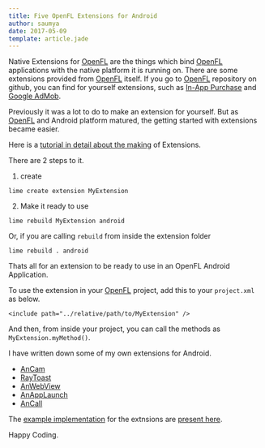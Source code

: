 ```yaml
---
title: Five OpenFL Extensions for Android
author: saumya
date: 2017-05-09
template: article.jade
---
```


Native Extensions for [OpenFL][1] are the things which bind [OpenFL][1] applications with the native platform it is running on. There are some extensions provided from [OpenFL][1] itself. If you go to [OpenFL][1] repository on github, you can find for yourself extensions, such as [In-App Purchase][e2] and [Google AdMob][e1].

<span class="more"></span>

Previously it was a lot to do to make an extension for yourself. But as [OpenFL][1] and Android platform matured, the getting started with extensions became easier.      

Here is a [tutorial in detail about the making][t1] of Extensions.


There are 2 steps to it.

 1. create
 ```
 lime create extension MyExtension
 ```

 2. Make it ready to use
 ```
 lime rebuild MyExtension android
 ```
 Or, if you are calling `rebuild` from inside the extension folder
 ```
 lime rebuild . android
 ```

Thats all for an extension to be ready to use in an OpenFL Android Application. 

To use the extension in your [OpenFL][1] project, add this to your `project.xml` as below.
```
<include path="../relative/path/to/MyExtension" />
```
And then, from inside your project, you can call the methods as `MyExtension.myMethod()`.

I have written down some of my own extensions for Android.

 - [AnCam][a1]
 - [RayToast][a2]
 - [AnWebView][a3]
 - [AnAppLaunch][a4]
 - [AnCall][a5]

The [example implementation][ExampleImp] for the extnsions are [present here][ExampleImp].


Happy Coding.










[1]: http://www.openfl.org/
[2]: http://haxe.org/

[e1]: https://github.com/openfl/extension-admob
[e2]: https://github.com/openfl/extension-iap

[t1]: https://player03.com/2014/08/09/openfl-extensions/

[ExampleImp]: https://github.com/saumya/OpenFL-AnExt
[a1]: https://github.com/saumya/AnCam
[a2]: https://github.com/saumya/RayToast
[a3]: https://github.com/saumya/AnWebView
[a4]: https://github.com/saumya/AnAppLaunch
[a5]: https://github.com/saumya/AnCall










